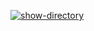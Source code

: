 [![show-directory](https://github.com/PetrLomaev/hexlet-my-first-workflow/actions/workflows/show-directory.yml/badge.svg)](https://github.com/PetrLomaev/hexlet-my-first-workflow/actions/workflows/show-directory.yml)